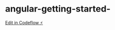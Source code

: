 # angular-getting-started-

[Edit in Codeflow ⚡️](https://stackblitz.com/~/github.com/MateusPaixao/angular-getting-started-)